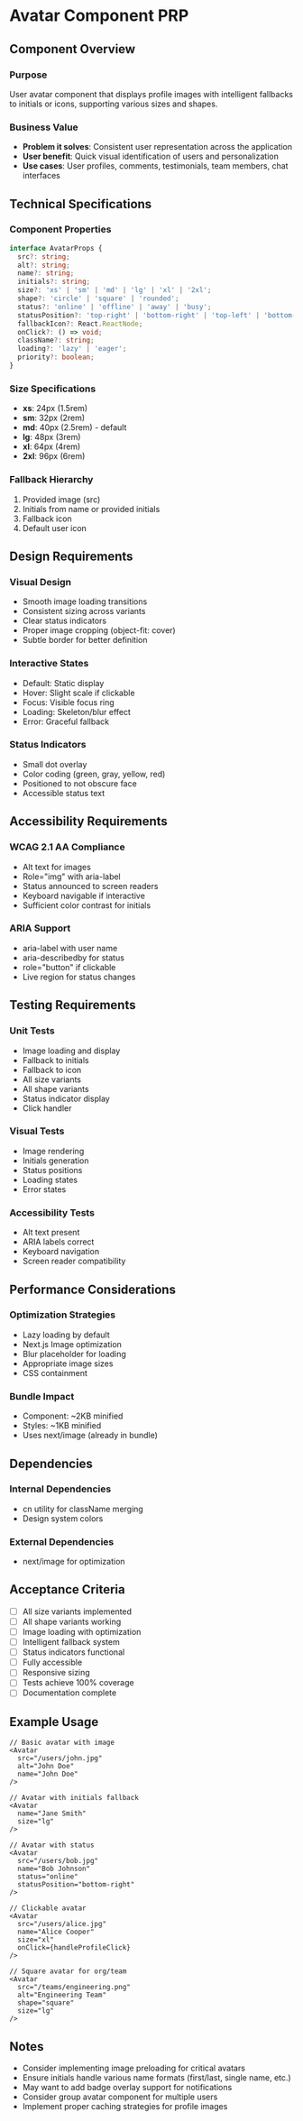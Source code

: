 # Avatar Component PRP

## Component Overview

### Purpose
User avatar component that displays profile images with intelligent fallbacks to initials or icons, supporting various sizes and shapes.

### Business Value
- **Problem it solves**: Consistent user representation across the application
- **User benefit**: Quick visual identification of users and personalization
- **Use cases**: User profiles, comments, testimonials, team members, chat interfaces

## Technical Specifications

### Component Properties
```typescript
interface AvatarProps {
  src?: string;
  alt?: string;
  name?: string;
  initials?: string;
  size?: 'xs' | 'sm' | 'md' | 'lg' | 'xl' | '2xl';
  shape?: 'circle' | 'square' | 'rounded';
  status?: 'online' | 'offline' | 'away' | 'busy';
  statusPosition?: 'top-right' | 'bottom-right' | 'top-left' | 'bottom-left';
  fallbackIcon?: React.ReactNode;
  onClick?: () => void;
  className?: string;
  loading?: 'lazy' | 'eager';
  priority?: boolean;
}
```

### Size Specifications
- **xs**: 24px (1.5rem)
- **sm**: 32px (2rem)
- **md**: 40px (2.5rem) - default
- **lg**: 48px (3rem)
- **xl**: 64px (4rem)
- **2xl**: 96px (6rem)

### Fallback Hierarchy
1. Provided image (src)
2. Initials from name or provided initials
3. Fallback icon
4. Default user icon

## Design Requirements

### Visual Design
- Smooth image loading transitions
- Consistent sizing across variants
- Clear status indicators
- Proper image cropping (object-fit: cover)
- Subtle border for better definition

### Interactive States
- Default: Static display
- Hover: Slight scale if clickable
- Focus: Visible focus ring
- Loading: Skeleton/blur effect
- Error: Graceful fallback

### Status Indicators
- Small dot overlay
- Color coding (green, gray, yellow, red)
- Positioned to not obscure face
- Accessible status text

## Accessibility Requirements

### WCAG 2.1 AA Compliance
- Alt text for images
- Role="img" with aria-label
- Status announced to screen readers
- Keyboard navigable if interactive
- Sufficient color contrast for initials

### ARIA Support
- aria-label with user name
- aria-describedby for status
- role="button" if clickable
- Live region for status changes

## Testing Requirements

### Unit Tests
- Image loading and display
- Fallback to initials
- Fallback to icon
- All size variants
- All shape variants
- Status indicator display
- Click handler

### Visual Tests
- Image rendering
- Initials generation
- Status positions
- Loading states
- Error states

### Accessibility Tests
- Alt text present
- ARIA labels correct
- Keyboard navigation
- Screen reader compatibility

## Performance Considerations

### Optimization Strategies
- Lazy loading by default
- Next.js Image optimization
- Blur placeholder for loading
- Appropriate image sizes
- CSS containment

### Bundle Impact
- Component: ~2KB minified
- Styles: ~1KB minified
- Uses next/image (already in bundle)

## Dependencies

### Internal Dependencies
- cn utility for className merging
- Design system colors

### External Dependencies
- next/image for optimization

## Acceptance Criteria

- [ ] All size variants implemented
- [ ] All shape variants working
- [ ] Image loading with optimization
- [ ] Intelligent fallback system
- [ ] Status indicators functional
- [ ] Fully accessible
- [ ] Responsive sizing
- [ ] Tests achieve 100% coverage
- [ ] Documentation complete

## Example Usage

```tsx
// Basic avatar with image
<Avatar
  src="/users/john.jpg"
  alt="John Doe"
  name="John Doe"
/>

// Avatar with initials fallback
<Avatar
  name="Jane Smith"
  size="lg"
/>

// Avatar with status
<Avatar
  src="/users/bob.jpg"
  name="Bob Johnson"
  status="online"
  statusPosition="bottom-right"
/>

// Clickable avatar
<Avatar
  src="/users/alice.jpg"
  name="Alice Cooper"
  size="xl"
  onClick={handleProfileClick}
/>

// Square avatar for org/team
<Avatar
  src="/teams/engineering.png"
  alt="Engineering Team"
  shape="square"
  size="lg"
/>
```

## Notes

- Consider implementing image preloading for critical avatars
- Ensure initials handle various name formats (first/last, single name, etc.)
- May want to add badge overlay support for notifications
- Consider group avatar component for multiple users
- Implement proper caching strategies for profile images